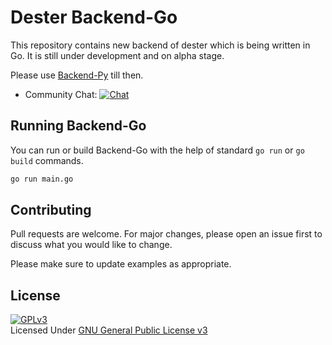 # Dester Backend-Go

This repository contains new backend of dester which is being written in Go. It is still under development and on alpha stage.

Please use [Backend-Py](https://github.com/desterlib/backend) till then.

- Community Chat: [![Chat](https://img.shields.io/badge/Dester-Community%20Chat-red)](https://telegram.me/Dester_Community) 

## Running Backend-Go
You can run or build Backend-Go with the help of standard `go run` or `go build` commands.

```bash
go run main.go
```

## Contributing
Pull requests are welcome. For major changes, please open an issue first to discuss what you would like to change.

Please make sure to update examples as appropriate.

## License
[![GPLv3](https://www.gnu.org/graphics/gplv3-127x51.png)](https://www.gnu.org/licenses/gpl-3.0.en.html)
<br>Licensed Under <a href="https://www.gnu.org/licenses/gpl-3.0.en.html">GNU General Public License v3</a>
